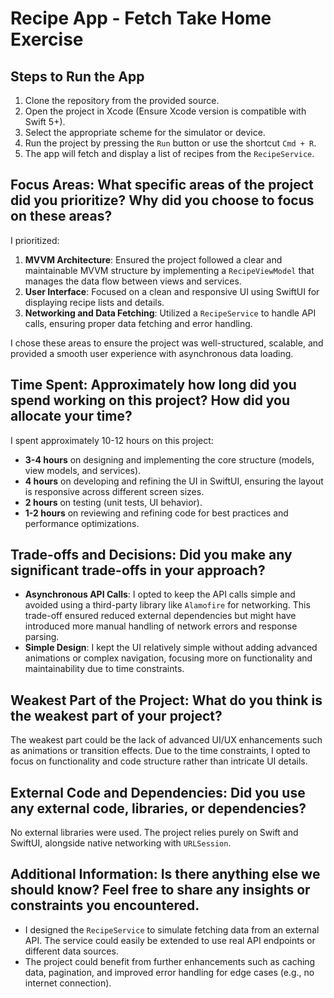 # Recipe App - Fetch Take Home Exercise

## Steps to Run the App
1. Clone the repository from the provided source.
2. Open the project in Xcode (Ensure Xcode version is compatible with Swift 5+).
3. Select the appropriate scheme for the simulator or device.
4. Run the project by pressing the `Run` button or use the shortcut `Cmd + R`.
5. The app will fetch and display a list of recipes from the `RecipeService`.

## Focus Areas: What specific areas of the project did you prioritize? Why did you choose to focus on these areas?
I prioritized:
1. **MVVM Architecture**: Ensured the project followed a clear and maintainable MVVM structure by implementing a `RecipeViewModel` that manages the data flow between views and services.
2. **User Interface**: Focused on a clean and responsive UI using SwiftUI for displaying recipe lists and details.
3. **Networking and Data Fetching**: Utilized a `RecipeService` to handle API calls, ensuring proper data fetching and error handling.
   
I chose these areas to ensure the project was well-structured, scalable, and provided a smooth user experience with asynchronous data loading.

## Time Spent: Approximately how long did you spend working on this project? How did you allocate your time?
I spent approximately 10-12 hours on this project:
- **3-4 hours** on designing and implementing the core structure (models, view models, and services).
- **4 hours** on developing and refining the UI in SwiftUI, ensuring the layout is responsive across different screen sizes.
- **2 hours** on testing (unit tests, UI behavior).
- **1-2 hours** on reviewing and refining code for best practices and performance optimizations.

## Trade-offs and Decisions: Did you make any significant trade-offs in your approach?
- **Asynchronous API Calls**: I opted to keep the API calls simple and avoided using a third-party library like `Alamofire` for networking. This trade-off ensured reduced external dependencies but might have introduced more manual handling of network errors and response parsing.
- **Simple Design**: I kept the UI relatively simple without adding advanced animations or complex navigation, focusing more on functionality and maintainability due to time constraints.

## Weakest Part of the Project: What do you think is the weakest part of your project?
The weakest part could be the lack of advanced UI/UX enhancements such as animations or transition effects. Due to the time constraints, I opted to focus on functionality and code structure rather than intricate UI details.

## External Code and Dependencies: Did you use any external code, libraries, or dependencies?
No external libraries were used. The project relies purely on Swift and SwiftUI, alongside native networking with `URLSession`.

## Additional Information: Is there anything else we should know? Feel free to share any insights or constraints you encountered.
- I designed the `RecipeService` to simulate fetching data from an external API. The service could easily be extended to use real API endpoints or different data sources.
- The project could benefit from further enhancements such as caching data, pagination, and improved error handling for edge cases (e.g., no internet connection).
